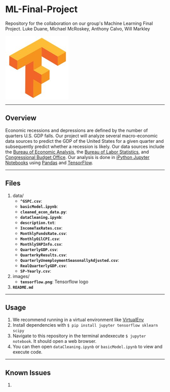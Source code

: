 # ML-Final-Project
Repository for the collaboration on our group's Machine Learning Final Project.
Luke Duane, Michael McRoskey, Anthony Calvo, Will Markley

![](images/tensorflow.jpg)

----
## Overview
Economic recessions and depressions are defined by the number of quarters U.S. GDP falls. Our project will analyze several macro-economic data sources to predict the GDP of the United States for a given quarter and subsequently predict whether a recession is likely. Our data sources include the [Bureau of Economic Analysis](https://www.bea.gov/), the [Bureau of Labor Statistics](https://www.bls.gov/), and [Congressional Budget Office](https://www.cbo.gov/). Our analysis is done in [iPython Jupyter Notebooks](https://ipython.org/notebook.html) using [Pandas](https://pandas.pydata.org/) and [TensorFlow](https://www.tensorflow.org/).

----
## Files
1. data/
	* **`^GSPC.csv`**: 
	* **`basicModel.ipynb`**: 
	* **`cleaned_econ_data.py`**: 
	* **`dataCleaning.ipynb`**: 
	* **`description.txt`**: 
	* **`IncomeTaxRates.csv`**: 
	* **`MonthlyFundsRate.csv`**: 
	* **`MonthlyOilCPI.csv`**: 
	* **`MonthlySNPInfo.csv`**: 
	* **`QuarterlyGDP.csv`**:
	* **`QuarterkyResults.csv`**:  
	* **`QuarterlyUnemploymentSeasonallyAdjusted.csv`**: 
	* **`RealQuarterlyGDP.csv`**: 
	* **`SP-Yearly.csv`**: 
2. images/
	* **`tensorflow.png`**: Tensorflow logo
3. **`README.md`**

----
## Usage
1. We recommend running in a virtual environment like [VirtualEnv](https://virtualenv.pypa.io/en/stable/)
2. Install dependencies with `$ pip install jupyter tensorflow sklearn scipy`
3. Navigate to this repository in the terminal andexecute `$ jupyter notebook`. It should open a web browser.
4. You can then open `dataCleaning.ipynb` or `basicModel.ipynb` to view and execute code.

----
## Known Issues

1. 


